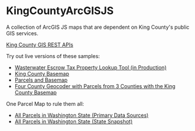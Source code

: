 # KingCountyArcGISJS
A collection of ArcGIS JS maps that are dependent on King County's public GIS services.

[King County GIS REST APIs](https://gismaps.kingcounty.gov/arcgis/rest/services)

Try out live versions of these samples:

* [Wasterwater Escrow Tax Property Lookup Tool (in Production)](https://uncheckederror.github.io/KingCountyArcGISJS/wasterwater-escrow-property-locator.html)
* [King County Basemap](https://uncheckederror.github.io/KingCountyArcGISJS/basemap.html)
* [Parcels and Basemap](https://uncheckederror.github.io/KingCountyArcGISJS/parcels-basemap.html)
* [Four County Geocoder with Parcels from 3 Counties with the King County Basemap](https://uncheckederror.github.io/KingCountyArcGISJS/wasterwater-composite-locator-kc-pierce-snoco-parcels-basemap.html)

One Parcel Map to rule them all:

* [All Parcels in Washington State (Primary Data Sources)](https://uncheckederror.github.io/KingCountyArcGISJS/wa-state-parcels.html)
* [All Parcels in Washington State (State Snapshot)](https://uncheckederror.github.io/KingCountyArcGISJS/wa-state-parcels-snapshot.html)